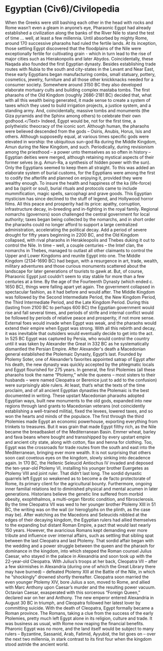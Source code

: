 # Egyptian (Civ6)/Civilopedia

When the Greeks were still bashing each other in the head with rocks and Rome wasn’t even a gleam in anyone’s eye, Pharaonic Egypt had already established a civilization along the banks of the River Nile to stand the test of time … well, at least a few millennia. Until absorbed by mighty Rome, around 170 successive pharaohs had ruled the fertile lands. At its inception, those settling Egypt discovered that the floodplains of the Nile were exceptionally fertile for cultivating grain - which in turn lead to the rise of major cities such as Hierakonpolis and later Abydos. Coincidentally, these Naqada also founded the first Egyptian dynasty.
Besides establishing trade routes with Nubia to the south and city-states in the Levant and Near East, these early Egyptians began manufacturing combs, small statuary, pottery, cosmetics, jewelry, furniture and all those other knickknacks needed for a consumer society. Somewhere around 3150 BC they also developed elaborate mortuary cults and building complex mastaba tombs. The first pharaohs of the Old Kingdom (roughly 2686-2181 BC) decided that, what with all this wealth being generated, it made sense to create a system of taxes which they used to build irrigation projects, a justice system, and a standing army. And, coincidentally, massive tombs and monuments (the Giza pyramids and the Sphinx among others) to celebrate their own godhood.&lt;/Text&gt;
Indeed, Egypt would be, not for the first time, a polytheistic theocracy of the iconic sort. Although human, the pharaohs were believed descended from the gods – Osiris, Anubis, Horus, Isis and others. Although supposedly equal, at various times specific gods were elevated in worship: the ubiquitous sun-god Ra during the Middle Kingdom, Amun during the New Kingdom, and such. Periodically, during revisionism among the priesthood – a power unto themselves as so often in history – Egyptian deities were merged, although retaining mystical aspects of their former selves (e.g. Amun-Ra, a synthesis of hidden power with the sun). Only the Egyptians seemed to keep them all straight. To this was added an elaborate system of burial customs, for the Egyptians were among the first to codify the afterlife and planned on enjoying it, provided they were wealthy enough. To insure the health and happiness of the ka (life-force) and ba (spirit or soul), burial rituals and protocols came to include mummification, magic spells, sarcophagi and grave goods. This Egyptian mysticism has since declined to the stuff of legend, and Hollywood horror films.
All this peace and prosperity had its price: apathy, corruption, infrastructure decay, in-breeding and in-fighting in the royal family. Regional nomarchs (governors) soon challenged the central government for local authority; taxes began being collected by the nomarchs, and in short order the pharaohs could no longer afford to support a large centralized administration, accelerating the political decay. Add a period of severe drought for fifty years beginning in 2200 BC, and the Old Kingdom collapsed, with rival pharaohs in Herakleopolis and Thebes duking it out to control the Nile. In time – well, a couple centuries – the Intef clan, the nomarchs in Thebes, managed to outlast all other claimants to control the Upper and Lower Kingdoms and reunite Egypt into one. The Middle Kingdom (2134-1690 BC) had begun, with a resurgence in art, trade, wealth, military adventures and those curious monuments scattered about the landscape for later generations of tourists to gawk at.
But, of course, Pharaonic Egypt just couldn’t seem to stay stable for more than a few centuries at a time. By the age of the Fourteenth Dynasty (which ended c. 1650 BC), things were falling apart yet again. The government collapsed in spectacular fashion, as it had before and would after. The Middle Kingdom was followed by the Second Intermediate Period, the New Kingdom Period, the Third Intermediate Period, and the Late Kingdom Period. During this (lasting from 2100 BC to perhaps 600 BC) the Egyptian government would rise and fall several times, and periods of strife and internal conflict would be followed by periods of relative peace and prosperity, if not more sense. External foes would invade when Egypt was weak, and the pharaohs would extend their empire when Egypt was strong. With all this rebirth and decay, it was inevitable that outsiders would eventually decide to get into the act. In 525 BC Egypt was captured by Persia, who would control the country until it was taken by Alexander the Great in 332 BC as he systematically dismantled the Persian Empire. After Alexander's death a Macedonian general established the Ptolemaic Dynasty, Egypt’s last.
Founded by Ptolemy Soter, one of Alexander’s favorites appointed satrap of Egypt after his death, the new dynasty was quickly accepted by the phlegmatic locals and Egypt flourished for 275 years. In general, the first Ptolemies (all these pharaohs took the name “Ptolemy,” while the queens – most sisters to their husbands – were named Cleopatra or Berenice just to add to the confusion) were surprisingly able rulers. At least, that’s what the texts of the time proclaim, and of all ancient Egyptian dynasties the Ptolemaic is the best documented in writing. These upstart Macedonian pharaohs adopted Egyptian ways, built new monuments to the old gods, expanded into new regions through land grants to Macedonian veterans (not coincidently establishing a well-trained militia), fixed the levees, lowered taxes, and so won the hearts and minds of the populace.
The first through the third Ptolemies made Egypt an economic powerhouse, exporting everything from trinkets to treasures. But it was grain that made Egypt filthy rich, as the Nile became the breadbasket of the Mediterranean Basin. Emmer wheat, barley and fava beans where bought and transshipped by every upstart empire and ancient city state, along with cotton, flax and henna for clothing. Too, Egypt was the crossroads for trade routes from the south and east into the Mediterranean, bringing ever more wealth. It is not surprising that others soon cast covetous eyes on the kingdom, slowly sinking into decadence again.
In 170 BC, the Hellenic Seleucid Antiochus IV invaded and deposed the ten-year-old Ptolemy VI, installing his younger brother Euergetes as Ptolemy VIII and joint ruler. That didn’t last long. The sordid dynastic quarrels left Egypt so weakened as to become a de facto protectorate of Rome, its primary client for the agricultural bounty. Furthermore, ongoing inner familial relations led to diminished physical and mental acumen in later generations. Historians believe the genetic line suffered from morbid obesity, exophthalmos, a multi-organ fibrotic condition, and fibrosclerosis. By the time Cleopatra VII was wed to her younger brother Ptolemy XIII in 51 BC, the writing was on the wall (or hieroglyphs on the plinth, as the case may be).
After watching as the Macedons and Seleucids nibbled at the edges of their decaying kingdom, the Egyptian rulers had allied themselves to the expanding but distant Roman Empire, a pact that would last nearly 150 years. However, the avaricious Romans kept demanding ever more tribute and influence over internal affairs, such as settling that sibling spat between the last Cleopatra and last Ptolemy. That sordid affair began with the wedding and a power struggle between the queen and the pharaoh for dominance in the kingdom, into which stepped the Roman counsel Julius Caesar, who stayed in the palace in Alexandria and soon took up with the 22-year-old Cleopatra.
With Julius’s troops at her back, Cleopatra VII – after a few skirmishes in Alexandria (during one of which the Great Library there may have burned) – defeated Ptolemy XIII at the Battle of the Nile, in which he “shockingly” drowned shortly thereafter. Cleopatra soon married the even younger Ptolemy XIV, bore Julius a son, moved to Rome, and allied with Marc Anthony upon Caesar’s murder and the resulting power vacuum. Octavian Caesar, exasperated with this sorcerous “Foreign Queen,” declared war on her and Anthony. The new emperor entered Alexandria in August 30 BC in triumph, and Cleopatra followed her latest lover by committing suicide.
With the death of Cleopatra, Egypt formally became a Roman province. The Romans, taking a clue from the success of the early Ptolemies, pretty much left Egypt alone in its religion, culture and trade. It was business as usual, with Rome now reaping the financial benefits. Pharonic Egypt was no more, and the land itself would be subject to many rulers – Byzantine, Sassanid, Arab, Fatimid, Ayyubid, the list goes on – over the next two millennia, in stark contrast to its first four when the kingdom stood astride the ancient world.